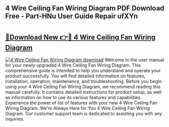 ## 4 Wire Ceiling Fan Wiring Diagram PDF Download Free - Part-HNu User Guide Repair ufXYn

# <h2><a href="http://dfkbay7.blite.top/?on=4+Wire+Ceiling+Fan+Wiring+Diagram">🔗Download New 👉🔴 4 Wire Ceiling Fan Wiring Diagram</a></h2>

[![4 Wire Ceiling Fan Wiring Diagram download](https://i.imgur.com/lujVjoI.png)](http://dfkbay7.blite.top/?on=4+Wire+Ceiling+Fan+Wiring+Diagram)
Welcome to the user manual for your newly upgraded 4 Wire Ceiling Fan Wiring Diagram. This comprehensive guide is intended to help you understand and operate your product successfully. You will find detailed information on features, installation, operation, maintenance, and troubleshooting. Before you begin using your 4 Wire Ceiling Fan Wiring Diagram, we recommend reading this manual carefully. It contains detailed instructions for product setup, as well as information on how to use its various features and capabilities. Experience the power of list of features with your new 4 Wire Ceiling Fan Wiring Diagram. We're Always Here for You 4 Wire Ceiling Fan Wiring Diagram. Our customer support team is dedicated to assisting you with any inquiries.
